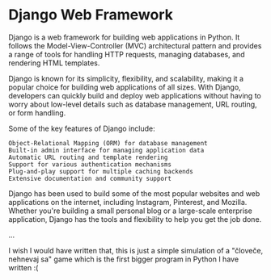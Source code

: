 # Django Web Framework

Django is a web framework for building web applications in Python. It follows the 
Model-View-Controller (MVC) architectural pattern and provides a range of tools for 
handling HTTP requests, managing databases, and rendering HTML templates.

Django is known for its simplicity, flexibility, and scalability, making it a popular 
choice for building web applications of all sizes. With Django, developers can quickly 
build and deploy web applications without having to worry about low-level details such 
as database management, URL routing, or form handling.

Some of the key features of Django include:

    Object-Relational Mapping (ORM) for database management
    Built-in admin interface for managing application data
    Automatic URL routing and template rendering
    Support for various authentication mechanisms
    Plug-and-play support for multiple caching backends
    Extensive documentation and community support

Django has been used to build some of the most popular websites and web applications 
on the internet, including Instagram, Pinterest, and Mozilla. Whether you're building a 
small personal blog or a large-scale enterprise application, Django has the tools and 
flexibility to help you get the job done.

...

I wish I would have written that, this is just a simple simulation of a "človeče, nehnevaj sa" game
which is the first bigger program in Python I have written :(
